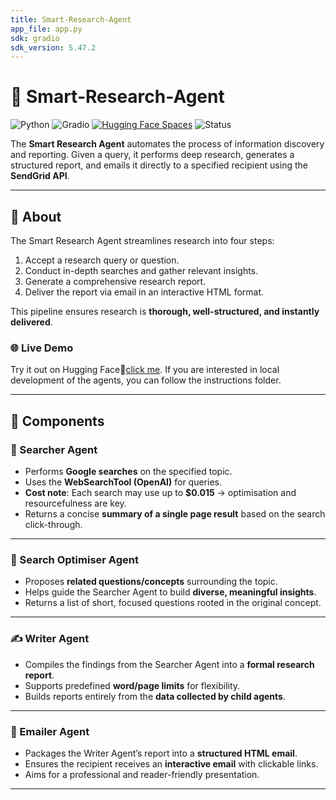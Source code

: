```yaml
---
title: Smart-Research-Agent
app_file: app.py
sdk: gradio
sdk_version: 5.47.2
---
```

# 🔬 Smart-Research-Agent

![Python](https://img.shields.io/badge/Python-3.12-blue)
![Gradio](https://img.shields.io/badge/Gradio-5.47.2-orange)
[![Hugging Face Spaces](https://img.shields.io/badge/%F0%9F%A4%97%20Model-Hugging%20Face-yellow)](https://huggingface.co/spaces/GoldenMeta/Smart-Research-Agent)
![Status](https://img.shields.io/badge/status-active-success)

The **Smart Research Agent** automates the process of information discovery and reporting. Given a query, it performs deep research, generates a structured report, and emails it directly to a specified recipient using the **SendGrid API**.

---

## 📖 About

The Smart Research Agent streamlines research into four steps:

1. Accept a research query or question.  
2. Conduct in-depth searches and gather relevant insights.  
3. Generate a comprehensive research report.  
4. Deliver the report via email in an interactive HTML format.  

This pipeline ensures research is **thorough, well-structured, and instantly delivered**.

### 🌐 Live Demo
Try it out on Hugging Face🤗[click me](https://huggingface.co/spaces/GoldenMeta/Smart-Research-Agent). If you are interested in local development of the agents, you can follow the instructions folder. 

---

## 🧩 Components

### 🔎 Searcher Agent
- Performs **Google searches** on the specified topic.
- Uses the **WebSearchTool (OpenAI)** for queries.  
- **Cost note**: Each search may use up to **$0.015** → optimisation and resourcefulness are key.  
- Returns a concise **summary of a single page result** based on the search click-through.

---

### 🎯 Search Optimiser Agent
- Proposes **related questions/concepts** surrounding the topic.  
- Helps guide the Searcher Agent to build **diverse, meaningful insights**.  
- Returns a list of short, focused questions rooted in the original concept.

---

### ✍️ Writer Agent
- Compiles the findings from the Searcher Agent into a **formal research report**.  
- Supports predefined **word/page limits** for flexibility.  
- Builds reports entirely from the **data collected by child agents**.

---

### 📧 Emailer Agent
- Packages the Writer Agent’s report into a **structured HTML email**.  
- Ensures the recipient receives an **interactive email** with clickable links.  
- Aims for a professional and reader-friendly presentation.

---
